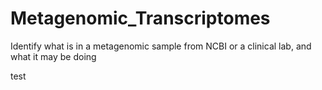 # Metagenomic_Transcriptomes
Identify what is in a metagenomic sample from NCBI or a clinical lab, and what it may be doing

test


